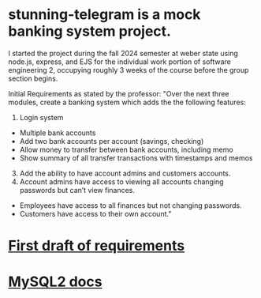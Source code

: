 # stunning-telegram is a mock banking system project.
I started the project during the fall 2024 semester at weber state using node.js, express, and EJS for the individual work portion of software engineering 2, occupying roughly 3 weeks of the course before the group section begins.

Initial Requirements as stated by the professor:
"Over the next three modules, create a banking system which adds the the following features:

1. Login system
- Multiple bank accounts
- Add two bank accounts per account (savings, checking)
- Allow money to transfer between bank accounts, including memo
- Show summary of all transfer transactions with timestamps and memos
3. Add the ability to have account admins and customers accounts.
4. Account admins have access to viewing all accounts changing passwords but can’t view finances.
- Employees have access to all finances but not changing passwords.
- Customers have access to their own account."

# [First draft of requirements](CS%203750%20Banking%20Application%20Reqs%201.md)

# [MySQL2 docs](https://sidorares.github.io/node-mysql2/docs)